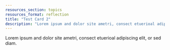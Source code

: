 ```yaml
---
resources_section: topics
resources_format: reflection
title: "Test Card 2"
description: "Lorem ipsum and dolor site ametri, consect etuerioal adipiscing elit, or sed diam."
---
```


Lorem ipsum and dolor site ametri, consect etuerioal adipiscing elit, or sed diam.
